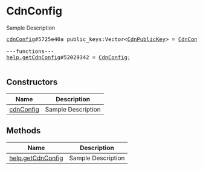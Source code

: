 # CdnConfig

Sample Description

<pre>
<a href="../constructor/cdnConfig.md">cdnConfig</a>#5725e40a public_keys:Vector&lt;<a href="../type/CdnPublicKey.md">CdnPublicKey</a>&gt; = <a href="../type/CdnConfig.md">CdnConfig</a>;

---functions---
<a href="../method/help.getCdnConfig.md">help.getCdnConfig</a>#52029342 = <a href="../type/CdnConfig.md">CdnConfig</a>;

</pre>

## Constructors

| Name | Description |
|------|-------------|
| [cdnConfig](../constructor/cdnConfig.md) | Sample Description |

## Methods

| Name | Description |
|------|-------------|
| [help.getCdnConfig](../method/help.getCdnConfig.md) | Sample Description |
